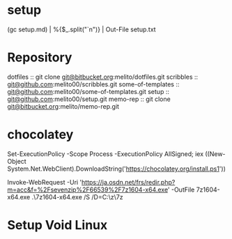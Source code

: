 # setup

(gc setup.md) | %{$_.split("`n")} | Out-File setup.txt

# Repository

dotfiles :: git clone git@bitbucket.org:melito/dotfiles.git
scribbles :: git@github.com:melito00/scribbles.git
some-of-templates :: git@github.com:melito00/some-of-templates.git
setup :: git@github.com:melito00/setup.git
memo-rep :: git clone git@bitbucket.org:melito/memo-rep.git

# chocolatey

Set-ExecutionPolicy -Scope Process -ExecutionPolicy AllSigned;  iex ((New-Object System.Net.WebClient).DownloadString('https://chocolatey.org/install.ps1'))

Invoke-WebRequest -Uri 'https://ja.osdn.net/frs/redir.php?m=acc&f=%2Fsevenzip%2F66539%2F7z1604-x64.exe' -OutFile 7z1604-x64.exe
.\7z1604-x64.exe /S /D=C:\z\7z

# Setup Void Linux


